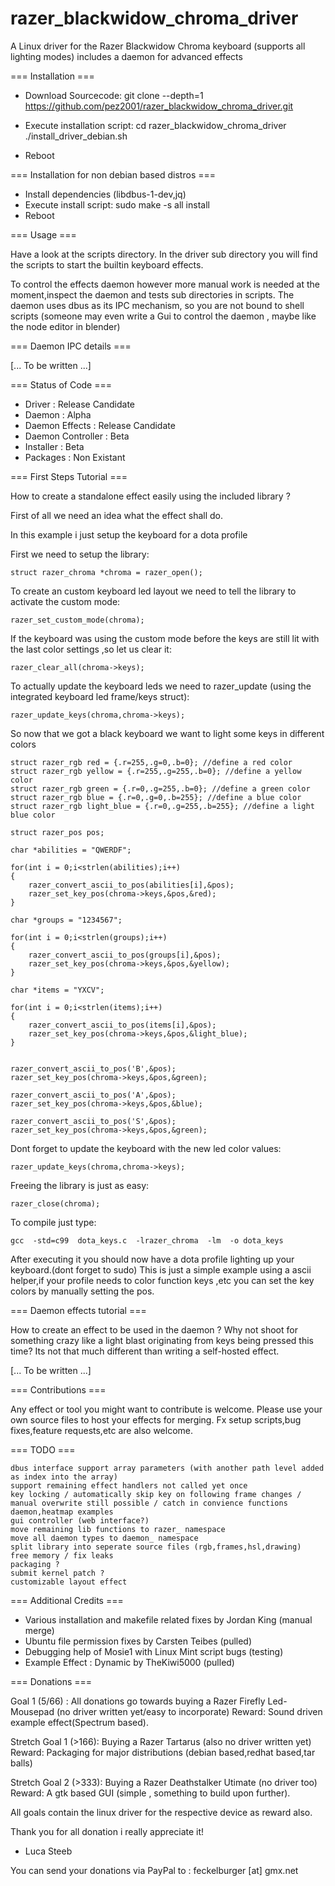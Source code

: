 # razer_blackwidow_chroma_driver
A Linux driver for the Razer Blackwidow Chroma keyboard (supports all lighting modes) includes a daemon for advanced effects


=== Installation === 

 - Download Sourcecode:
 	git clone --depth=1 https://github.com/pez2001/razer_blackwidow_chroma_driver.git
 
 - Execute installation script:
 	cd razer_blackwidow_chroma_driver
 	./install_driver_debian.sh
 
 - Reboot
 


=== Installation for non debian based distros ===


 - Install dependencies (libdbus-1-dev,jq)
 - Execute install script:
	sudo make -s all install
 - Reboot



=== Usage ===


 Have a look at the scripts directory.
 In the driver sub directory you will find the scripts to
 start the builtin keyboard effects.

 To control the effects daemon however more manual work is needed
 at the moment,inspect the daemon and tests sub directories in scripts.
 The daemon uses dbus as its IPC mechanism, so you are not bound to shell scripts
 (someone may even write a Gui to control the daemon , maybe like the node editor in blender)



=== Daemon IPC details ===

[... To be written ...]


=== Status of Code ===

 - Driver : Release Candidate
 - Daemon : Alpha
 - Daemon Effects : Release Candidate
 - Daemon Controller : Beta
 - Installer : Beta
 - Packages : Non Existant


=== First Steps Tutorial ===


How to create a standalone effect easily using the included library ?

First of all we need an idea what the effect shall do.

In this example i just setup the keyboard for a dota profile

First we need to setup the library:

	struct razer_chroma *chroma = razer_open();


To create an custom keyboard led layout we need to tell the library to activate the custom mode:

	razer_set_custom_mode(chroma);

If the keyboard was using the custom mode before the keys are still lit with the last color settings ,so let us clear it:

	razer_clear_all(chroma->keys);

To actually update the keyboard leds we need to razer_update (using the integrated keyboard led frame/keys struct):

	razer_update_keys(chroma,chroma->keys);

So now that we got a black keyboard we want to light some keys in different colors

	struct razer_rgb red = {.r=255,.g=0,.b=0}; //define a red color
	struct razer_rgb yellow = {.r=255,.g=255,.b=0}; //define a yellow color
	struct razer_rgb green = {.r=0,.g=255,.b=0}; //define a green color
	struct razer_rgb blue = {.r=0,.g=0,.b=255}; //define a blue color
	struct razer_rgb light_blue = {.r=0,.g=255,.b=255}; //define a light blue color
	
	struct razer_pos pos;

	char *abilities = "QWERDF";

	for(int i = 0;i<strlen(abilities);i++)
	{	
		razer_convert_ascii_to_pos(abilities[i],&pos);
		razer_set_key_pos(chroma->keys,&pos,&red);
	}

	char *groups = "1234567";

	for(int i = 0;i<strlen(groups);i++)
	{	
		razer_convert_ascii_to_pos(groups[i],&pos);
		razer_set_key_pos(chroma->keys,&pos,&yellow);
	}

	char *items = "YXCV";

	for(int i = 0;i<strlen(items);i++)
	{	
		razer_convert_ascii_to_pos(items[i],&pos);
		razer_set_key_pos(chroma->keys,&pos,&light_blue);
	}


	razer_convert_ascii_to_pos('B',&pos);
	razer_set_key_pos(chroma->keys,&pos,&green);

	razer_convert_ascii_to_pos('A',&pos);
	razer_set_key_pos(chroma->keys,&pos,&blue);

	razer_convert_ascii_to_pos('S',&pos);
	razer_set_key_pos(chroma->keys,&pos,&green);


Dont forget to update the keyboard with the new led color values:

	razer_update_keys(chroma,chroma->keys);


Freeing the library is just as easy:

 	razer_close(chroma);


To compile just type:

	gcc  -std=c99  dota_keys.c  -lrazer_chroma  -lm  -o dota_keys

After executing it you should now have a dota profile lighting up your keyboard.(dont forget to sudo)
This is just a simple example using a ascii helper,if your profile needs to color function keys ,etc
you can set the key colors by manually setting the pos.




=== Daemon effects tutorial ===


How to create an effect to be used in the daemon ?
Why not shoot for something crazy like a light blast originating from keys being pressed this time?
Its not that much different than writing a self-hosted effect.

[... To be written ...]




=== Contributions ===


Any effect or tool you might want to contribute is welcome.
Please use your own source files to host your effects for merging.
Fx setup scripts,bug fixes,feature requests,etc are also welcome.


=== TODO ===


	dbus interface support array parameters (with another path level added as index into the array)
	support remaining effect handlers not called yet once
	key locking / automatically skip key on following frame changes / manual overwrite still possible / catch in convience functions
	daemon,heatmap examples
	gui controller (web interface?)
	move remaining lib functions to razer_ namespace
	move all daemon types to daemon_ namespace
	split library into seperate source files (rgb,frames,hsl,drawing)
	free memory / fix leaks
	packaging ?
	submit kernel patch ?
	customizable layout effect


=== Additional Credits ===


 - Various installation and makefile related fixes by Jordan King (manual merge)
 - Ubuntu file permission fixes by Carsten Teibes (pulled)
 - Debugging help of Mosie1 with Linux Mint script bugs (testing)
 - Example Effect  : Dynamic by TheKiwi5000 (pulled)


 === Donations ===

Goal 1 (5/66) : 
 All donations go towards buying a Razer Firefly Led-Mousepad (no driver written yet/easy to incorporate)
 Reward:  Sound driven example effect(Spectrum based).

Stretch Goal 1 (>166):
 Buying a Razer Tartarus (also no driver written yet)
 Reward:  Packaging for major distributions (debian based,redhat based,tar balls)

Stretch Goal 2 (>333):
 Buying a Razer Deathstalker Utimate (no driver too)
 Reward:  A gtk based GUI (simple , something to build upon further).

All goals contain the linux driver for the respective device as reward also.

Thank you for all donation i really appreciate it!

  - Luca Steeb 

  You can send your donations via PayPal to : feckelburger [at] gmx.net